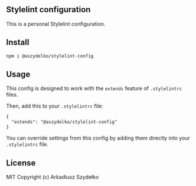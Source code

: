 ## Stylelint configuration

This is a personal Stylelint configuration.

## Install

```bash
npm i @aszydelko/stylelint-config
```

## Usage

This config is designed to work with the `extends` feature of `.stylelintrc` files.

Then, add this to your `.stylelintrc` file:

```
{
  "extends": "@aszydelko/stylelint-config"
}
```

You can override settings from this config by adding them directly into your
`.stylelintrc` file.

## License

MIT Copyright (c) Arkadiusz Szydełko
